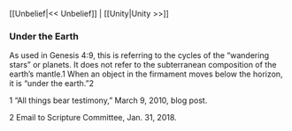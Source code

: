 [[Unbelief|<< Unbelief]]  |  [[Unity|Unity >>]]

### Under the Earth
As used in Genesis 4:9, this is referring to the cycles of the “wandering stars” or planets. It does not refer to the subterranean composition of the earth’s mantle.1 When an object in the firmament moves below the horizon, it is “under the earth.”2



1 “All things bear testimony,” March 9, 2010, blog post.


2 Email to Scripture Committee, Jan. 31, 2018.